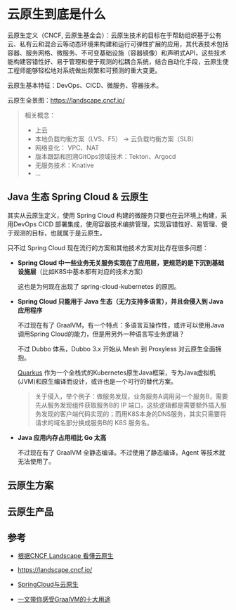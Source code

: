 # 云原生到底是什么

云原生定义（CNCF, 云原生基金会）：云原生技术的目标在于帮助组织基于公有云、私有云和混合云等动态环境来构建和运行可弹性扩展的应用，其代表技术包括容器、服务网格、微服务、不可变基础设施（容器镜像）和声明式API，这些技术能构建容错性好、易于管理和便于观测的松耦合系统，结合自动化手段，云原生使工程师能够轻松地对系统做出频繁和可预测的重大变更。

云原生基本特征：DevOps、CICD、微服务、容器技术。

云原生全景图：https://landscape.cncf.io/

> 相关概念：
>
> + 上云
> + 本地负载均衡方案（LVS、F5） -> 云负载均衡方案（SLB）
> + 网络变化： VPC、NAT
> + 版本跟踪和回溯GitOps领域技术：Tekton、Argocd
> + 无服务技术：Knative
> + ...



## Java 生态 Spring Cloud & 云原生

其实从云原生定义，使用 Spring Cloud 构建的微服务只要也在云环境上构建，采用DevOps CICD 部署集成，使用容器技术编排管理，实现容错性好、易管理、便于观测的目标，也就属于是云原生。

只不过 Spring Cloud 现在流行的方案和其他技术方案对比存在很多问题：

+ **Spring Cloud 中一些业务无关服务实现在了应用层，更规范的是下沉到基础设施层**（比如K8S中基本都有对应的技术方案）

  这也是为何现在出现了 spring-cloud-kubernetes 的原因。

+ **Spring Cloud 只能用于 Java 生态（无力支持多语言），并且会侵入到 Java 应用程序**

  不过现在有了 GraalVM，有一个特点：多语言互操作性，或许可以使用Java调用Spring Cloud的能力，但是用另外一种语言写业务逻辑？

  不过 Dubbo 体系，Dubbo 3.x 开始从 Mesh 到 Proxyless 对云原生全面拥抱。

  [Quarkus](https://quarkus.io/) 作为一个全栈式的Kubernetes原生Java框架，专为Java虚拟机(JVM)和原生编译而设计，或许也是一个可行的替代方案。

  > 关于侵入，举个例子：做服务发现，业务服务A调用另一个服务B，需要先从服务发现组件获取服务B的 IP 端口，这些逻辑都是需要额外插入服务发现的客户端代码实现的；而用K8S本身的DNS服务，其实只需要将请求的域名部分换成服务B的 K8S 服务名。

+ **Java 应用内存占用相比 Go 太高**

  不过现在有了 GraalVM 全静态编译。不过使用了静态编译，Agent 等技术就无法使用了。

  

## 云原生方案



## 云原生产品



## 参考

+ [根据CNCF Landscape 看懂云原生](https://blog.csdn.net/YAN_RONG_TECHNOLOGY/article/details/95047796)
+ https://landscape.cncf.io/
+ [SpringCloud与云原生](https://cloud.tencent.com/developer/article/2349398?areaId=106005)

+ [一文带你感受GraalVM的十大用途 ](https://www.sohu.com/a/246670043_355140)
